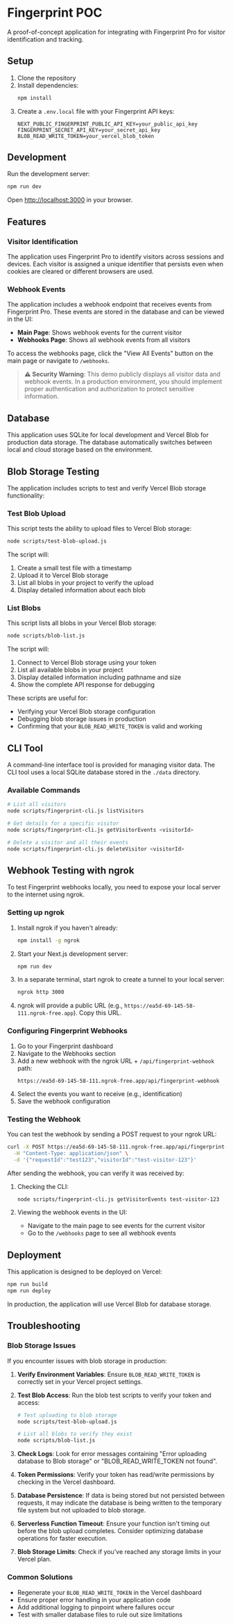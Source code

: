 # Fingerprint POC

A proof-of-concept application for integrating with Fingerprint Pro for visitor identification and tracking.

## Setup

1. Clone the repository
2. Install dependencies:
   ```bash
   npm install
   ```
3. Create a `.env.local` file with your Fingerprint API keys:
   ```
   NEXT_PUBLIC_FINGERPRINT_PUBLIC_API_KEY=your_public_api_key
   FINGERPRINT_SECRET_API_KEY=your_secret_api_key
   BLOB_READ_WRITE_TOKEN=your_vercel_blob_token
   ```

## Development

Run the development server:

```bash
npm run dev
```

Open [http://localhost:3000](http://localhost:3000) in your browser.

## Features

### Visitor Identification

The application uses Fingerprint Pro to identify visitors across sessions and devices. Each visitor is assigned a unique identifier that persists even when cookies are cleared or different browsers are used.

### Webhook Events

The application includes a webhook endpoint that receives events from Fingerprint Pro. These events are stored in the database and can be viewed in the UI:

- **Main Page**: Shows webhook events for the current visitor
- **Webhooks Page**: Shows all webhook events from all visitors

To access the webhooks page, click the "View All Events" button on the main page or navigate to `/webhooks`.

> **⚠️ Security Warning**: This demo publicly displays all visitor data and webhook events. In a production environment, you should implement proper authentication and authorization to protect sensitive information.

## Database

This application uses SQLite for local development and Vercel Blob for production data storage. The database automatically switches between local and cloud storage based on the environment.

## Blob Storage Testing

The application includes scripts to test and verify Vercel Blob storage functionality:

### Test Blob Upload

This script tests the ability to upload files to Vercel Blob storage:

```bash
node scripts/test-blob-upload.js
```

The script will:
1. Create a small test file with a timestamp
2. Upload it to Vercel Blob storage
3. List all blobs in your project to verify the upload
4. Display detailed information about each blob

### List Blobs

This script lists all blobs in your Vercel Blob storage:

```bash
node scripts/blob-list.js
```

The script will:
1. Connect to Vercel Blob storage using your token
2. List all available blobs in your project
3. Display detailed information including pathname and size
4. Show the complete API response for debugging

These scripts are useful for:
- Verifying your Vercel Blob storage configuration
- Debugging blob storage issues in production
- Confirming that your `BLOB_READ_WRITE_TOKEN` is valid and working

## CLI Tool

A command-line interface tool is provided for managing visitor data. The CLI tool uses a local SQLite database stored in the `./data` directory.

### Available Commands

```bash
# List all visitors
node scripts/fingerprint-cli.js listVisitors

# Get details for a specific visitor
node scripts/fingerprint-cli.js getVisitorEvents <visitorId>

# Delete a visitor and all their events
node scripts/fingerprint-cli.js deleteVisitor <visitorId>
```

## Webhook Testing with ngrok

To test Fingerprint webhooks locally, you need to expose your local server to the internet using ngrok.

### Setting up ngrok

1. Install ngrok if you haven't already:
   ```bash
   npm install -g ngrok
   ```

2. Start your Next.js development server:
   ```bash
   npm run dev
   ```

3. In a separate terminal, start ngrok to create a tunnel to your local server:
   ```bash
   ngrok http 3000
   ```

4. ngrok will provide a public URL (e.g., `https://ea5d-69-145-58-111.ngrok-free.app`). Copy this URL.

### Configuring Fingerprint Webhooks

1. Go to your Fingerprint dashboard
2. Navigate to the Webhooks section
3. Add a new webhook with the ngrok URL + `/api/fingerprint-webhook` path:
   ```
   https://ea5d-69-145-58-111.ngrok-free.app/api/fingerprint-webhook
   ```
4. Select the events you want to receive (e.g., identification)
5. Save the webhook configuration

### Testing the Webhook

You can test the webhook by sending a POST request to your ngrok URL:

```bash
curl -X POST https://ea5d-69-145-58-111.ngrok-free.app/api/fingerprint-webhook \
  -H "Content-Type: application/json" \
  -d '{"requestId":"test123","visitorId":"test-visitor-123"}'
```

After sending the webhook, you can verify it was received by:

1. Checking the CLI:
   ```bash
   node scripts/fingerprint-cli.js getVisitorEvents test-visitor-123
   ```

2. Viewing the webhook events in the UI:
   - Navigate to the main page to see events for the current visitor
   - Go to the `/webhooks` page to see all webhook events

## Deployment

This application is designed to be deployed on Vercel:

```bash
npm run build
npm run deploy
```

In production, the application will use Vercel Blob for database storage.

## Troubleshooting

### Blob Storage Issues

If you encounter issues with blob storage in production:

1. **Verify Environment Variables**: Ensure `BLOB_READ_WRITE_TOKEN` is correctly set in your Vercel project settings.

2. **Test Blob Access**: Run the blob test scripts to verify your token and access:
   ```bash
   # Test uploading to blob storage
   node scripts/test-blob-upload.js
   
   # List all blobs to verify they exist
   node scripts/blob-list.js
   ```

3. **Check Logs**: Look for error messages containing "Error uploading database to Blob storage" or "BLOB_READ_WRITE_TOKEN not found".

4. **Token Permissions**: Verify your token has read/write permissions by checking in the Vercel dashboard.

5. **Database Persistence**: If data is being stored but not persisted between requests, it may indicate the database is being written to the temporary file system but not uploaded to blob storage.

6. **Serverless Function Timeout**: Ensure your function isn't timing out before the blob upload completes. Consider optimizing database operations for faster execution.

7. **Blob Storage Limits**: Check if you've reached any storage limits in your Vercel plan.

### Common Solutions

- Regenerate your `BLOB_READ_WRITE_TOKEN` in the Vercel dashboard
- Ensure proper error handling in your application code
- Add additional logging to pinpoint where failures occur
- Test with smaller database files to rule out size limitations
